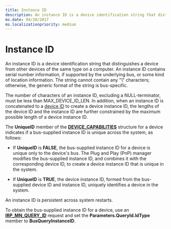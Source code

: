 ```yaml
---
title: Instance ID
description: An instance ID is a device identification string that distinguishes a device from other devices of the same type on a computer.
ms.date: 04/20/2017
ms.localizationpriority: medium
---
```


# Instance ID


An instance ID is a device identification string that distinguishes a device from other devices of the same type on a computer. An instance ID contains serial number information, if supported by the underlying bus, or some kind of location information. The string cannot contain any "\\" characters; otherwise, the generic format of the string is bus-specific.




The number of characters of an instance ID, excluding a NULL-terminator, must be less than MAX_DEVICE_ID_LEN. In addition, when an instance ID is concatenated to a [device ID](device-ids.md) to create a device instance ID, the lengths of the device ID and the instance ID are further constrained by the maximum possible length of a device instance ID.

The **UniqueID** member of the [**DEVICE_CAPABILITIES**](/windows-hardware/drivers/ddi/wdm/ns-wdm-_device_capabilities) structure for a device indicates if a bus-supplied instance ID is unique across the system, as follows:

-   If **UniqueID** is **FALSE**, the bus-supplied instance ID for a device is unique only to the device's bus. The Plug and Play (PnP) manager modifies the bus-supplied instance ID, and combines it with the corresponding device ID, to create a device instance ID that is unique in the system.

-   If **UniqueID** is **TRUE**, the device instance ID, formed from the bus-supplied device ID and instance ID, uniquely identifies a device in the system.

An instance ID is persistent across system restarts.

To obtain the bus-supplied instance ID for a device, use an [**IRP_MN_QUERY_ID**](../kernel/irp-mn-query-id.md) request and set the **Parameters.QueryId.IdType** member to **BusQueryInstanceID**.

 

